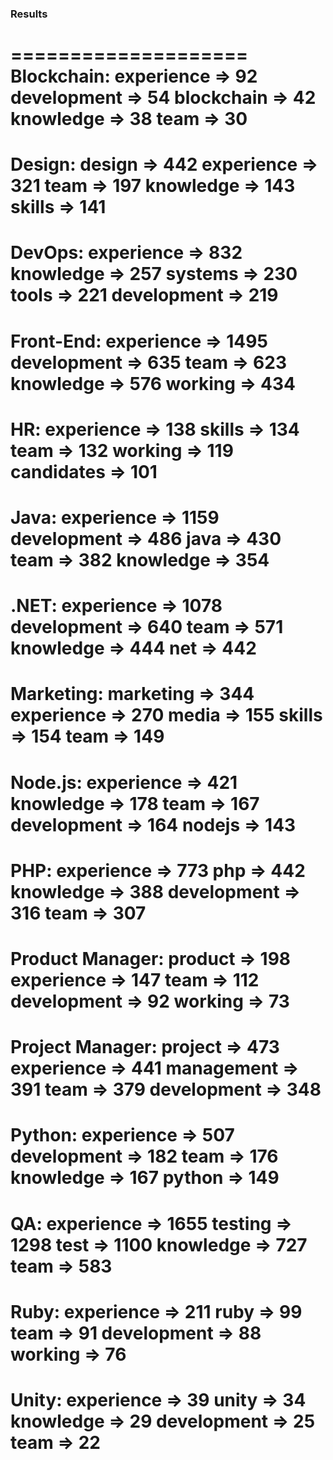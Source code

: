 ### Results

====================
Blockchain:
experience => 92
development => 54
blockchain => 42
knowledge => 38
team => 30
====================
Design:
design => 442
experience => 321
team => 197
knowledge => 143
skills => 141
====================
DevOps:
experience => 832
knowledge => 257
systems => 230
tools => 221
development => 219
====================
Front-End:
experience => 1495
development => 635
team => 623
knowledge => 576
working => 434
====================
HR:
experience => 138
skills => 134
team => 132
working => 119
candidates => 101
====================
Java:
experience => 1159
development => 486
java => 430
team => 382
knowledge => 354
====================
.NET:
experience => 1078
development => 640
team => 571
knowledge => 444
net => 442
====================
Marketing:
marketing => 344
experience => 270
media => 155
skills => 154
team => 149
====================
Node.js:
experience => 421
knowledge => 178
team => 167
development => 164
nodejs => 143
====================
PHP:
experience => 773
php => 442
knowledge => 388
development => 316
team => 307
====================
Product Manager:
product => 198
experience => 147
team => 112
development => 92
working => 73
====================
Project Manager:
project => 473
experience => 441
management => 391
team => 379
development => 348
====================
Python: 
experience => 507
development => 182
team => 176
knowledge => 167
python => 149
====================
QA:
experience => 1655
testing => 1298
test => 1100
knowledge => 727
team => 583
====================
Ruby:
experience => 211
ruby => 99
team => 91
development => 88
working => 76
====================
Unity:
experience => 39
unity => 34
knowledge => 29
development => 25
team => 22
====================
